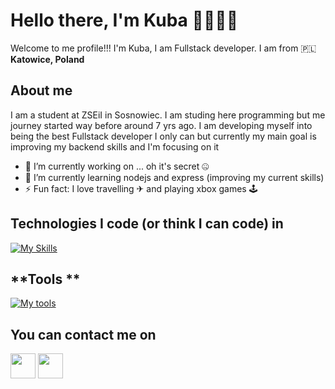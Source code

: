 # Hello there, I'm Kuba 👋👨🏼‍💻
Welcome to me profile!!!
I'm Kuba, I am Fullstack developer. I am from 🇵🇱 <b>Katowice, Poland</b>

## **About me**
I am a student at ZSEiI in Sosnowiec. I am studing here programming but me journey started way before around 7 yrs ago. I am developing myself into being the best Fullstack developer I only can but currently my main goal is improving my backend skills and I'm focusing on it

- 🔭 I’m currently working on ... oh it's secret 🤐
- 🌱 I’m currently learning nodejs and express (improving my current skills)
- ⚡ Fun fact: I love travelling ✈ and playing xbox games 🕹️

## **Technologies I code (or think I can code) in**

[![My Skills](https://skillicons.dev/icons?i=html,css,js,sass,ts,nodejs,express,mysql)](https://skillicons.dev)

## **Tools **
[![My tools](https://skillicons.dev/icons?i=github,vscode,figma,xd)](https://skillicons.dev)
## **You can contact me on**

<a href="https://www.instagram.com/_kuba_pol_/" target="blank"><img src="https://raw.githubusercontent.com/rahuldkjain/github-profile-readme-generator/master/src/images/icons/Social/instagram.svg" height="40"/></a>
<a href="https://www.facebook.com/profile.php?id=100021376008073" target="blank"><img src="https://raw.githubusercontent.com/rahuldkjain/github-profile-readme-generator/master/src/images/icons/Social/facebook.svg" height="40"/></a>
